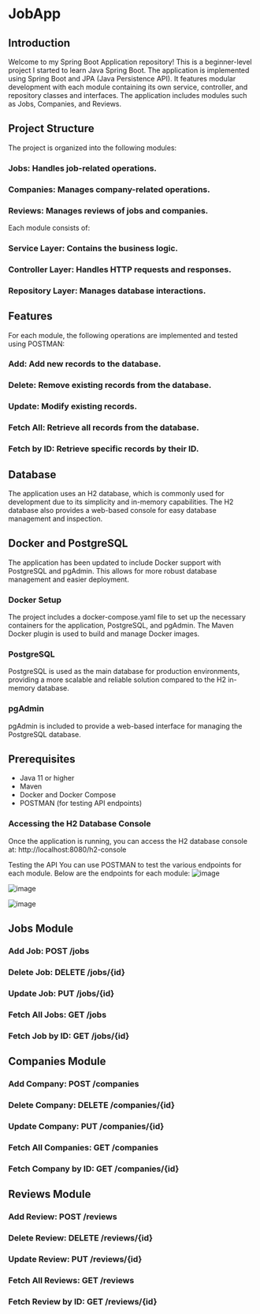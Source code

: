 # JobApp

## Introduction
Welcome to my Spring Boot Application repository! This is a beginner-level project I started to learn Java Spring Boot. The application is implemented using Spring Boot and JPA (Java Persistence API). It features modular development with each module containing its own service, controller, and repository classes and interfaces. The application includes modules such as Jobs, Companies, and Reviews.

## Project Structure
The project is organized into the following modules:

### Jobs: Handles job-related operations.
### Companies: Manages company-related operations.
### Reviews: Manages reviews of jobs and companies.
Each module consists of:

### Service Layer: Contains the business logic.
### Controller Layer: Handles HTTP requests and responses.
### Repository Layer: Manages database interactions.

## Features
For each module, the following operations are implemented and tested using POSTMAN:

### Add: Add new records to the database.
### Delete: Remove existing records from the database.
### Update: Modify existing records.
### Fetch All: Retrieve all records from the database.
### Fetch by ID: Retrieve specific records by their ID.

## Database
The application uses an H2 database, which is commonly used for development due to its simplicity and in-memory capabilities. The H2 database also provides a web-based console for easy database management and inspection.

## Docker and PostgreSQL
The application has been updated to include Docker support with PostgreSQL and pgAdmin. This allows for more robust database management and easier deployment.

### Docker Setup
The project includes a docker-compose.yaml file to set up the necessary containers for the application, PostgreSQL, and pgAdmin. The Maven Docker plugin is used to build and manage Docker images.

### PostgreSQL
PostgreSQL is used as the main database for production environments, providing a more scalable and reliable solution compared to the H2 in-memory database.

### pgAdmin
pgAdmin is included to provide a web-based interface for managing the PostgreSQL database.

## Prerequisites
* Java 11 or higher
* Maven
* Docker and Docker Compose
* POSTMAN (for testing API endpoints)

### Accessing the H2 Database Console
Once the application is running, you can access the H2 database console at:
http://localhost:8080/h2-console

Testing the API
You can use POSTMAN to test the various endpoints for each module. Below are the endpoints for each module:
![image](https://github.com/KRISHNASAIRAJ/JobApp/assets/90061814/68199612-c458-480d-b5e4-54523221edc3)

![image](https://github.com/KRISHNASAIRAJ/JobApp/assets/90061814/976d274d-f97c-4fce-9272-69429c14d237)

![image](https://github.com/KRISHNASAIRAJ/JobApp/assets/90061814/c1bba07b-45cd-47f5-95a4-bc3286eace81)


## Jobs Module
### Add Job: POST /jobs
### Delete Job: DELETE /jobs/{id}
### Update Job: PUT /jobs/{id}
### Fetch All Jobs: GET /jobs
### Fetch Job by ID: GET /jobs/{id}

## Companies Module
### Add Company: POST /companies
### Delete Company: DELETE /companies/{id}
### Update Company: PUT /companies/{id}
### Fetch All Companies: GET /companies
### Fetch Company by ID: GET /companies/{id}

## Reviews Module
### Add Review: POST /reviews
### Delete Review: DELETE /reviews/{id}
### Update Review: PUT /reviews/{id}
### Fetch All Reviews: GET /reviews
### Fetch Review by ID: GET /reviews/{id}
